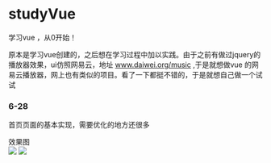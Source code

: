 # studyVue
学习vue ，从0开始！

原本是学习vue创建的，之后想在学习过程中加以实践。由于之前有做过jquery的播放器效果，ui仿照网易云，地址 www.daiwei.org/music ,于是就想做vue 的网易云播放器，网上也有类似的项目。看了一下都挺不错的，于是就想自己做一个试试

### 6-28
首页页面的基本实现，需要优化的地方还很多

效果图<br>
![](https://github.com/IFmiss/WangYiCloudMusic/blob/master/static/images/showdemo/wangyiyun.jpg) ![](https://github.com/IFmiss/WangYiCloudMusic/blob/master/static/images/showdemo/wangyiyun1.jpg)
